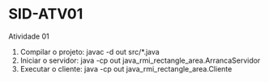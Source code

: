 # SID-ATV01
Atividade 01

1. Compilar o projeto: javac -d out src/*.java
2. Iniciar o servidor: java -cp out java_rmi_rectangle_area.ArrancaServidor
3. Executar o cliente: java -cp out java_rmi_rectangle_area.Cliente